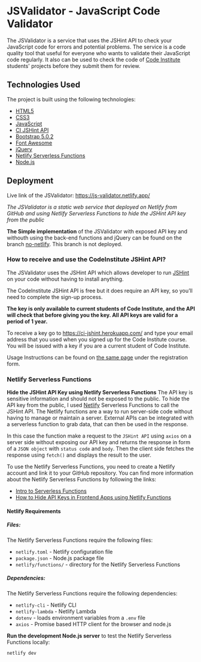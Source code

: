 # JSValidator - JavaScript Code Validator
The JSValidator is a service that uses the JSHint API to check your JavaScript code for errors and potential problems. The service is a code quality tool that useful for everyone who wants to validate their JavaScript code regularly. It also can be used to check the code of [Code Institute](https://codeinstitute.net/) students' projects before they submit them for review.

## Technologies Used
The project is built using the following technologies:
- [HTML5](https://www.w3.org/TR/html52/)
- [CSS3](https://www.w3.org/Style/CSS/Overview.en.html)
- [JavaScript](https://www.javascript.com/)
- [CI JSHint API](https://ci-jshint.herokuapp.com/)
- [Bootstrap 5.0.2](https://getbootstrap.com/docs/5.0/getting-started/introduction/)
- [Font Awesome](https://fontawesome.com/)
- [jQuery](https://jquery.com/)
- [Netlify Serverless Functions](https://docs.netlify.com/functions/overview/)
- [Node.js](https://nodejs.org/en/)

## Deployment
Live link of the JSValidator:
https://js-validator.netlify.app/

_The JSValidator is a static web service that deployed on Netlify from GitHub and using Netlify Serverless Functions to hide the JSHint API key from the public_

**The Simple implementation** of the JSValidator with exposed API key and withouth using the back-end functions and jQuery can be found on the branch [no-netlify](https://github.com/FlashDrag/js-validator/commits/no-netlify). This branch is not deployed.


### How to receive and use the CodeInstitute JSHint API?
The JSValidator uses the JSHint API which allows developer to run [JSHint](https://jshint.com/) on your code without having to install anything.

The CodeInstitute JSHint API is free but it does require an API key, so  you’ll need to complete the sign-up process.

**The key is only available to current students of Code Institute, and the API will check that before giving you the key. All API keys are valid for a period of 1 year.**


To receive a key go to https://ci-jshint.herokuapp.com/ and type your email address that you used when you signed up for the Code Institute course. You will be issued with a key if you are a current student of Code Institute.

Usage Instructions can be found on [the same page](https://ci-jshint.herokuapp.com/) under the registration form.

### Netlify Serverless Functions
**Hide the JSHint API Key using Netlify Serverless Functions**
The API key is sensitive information and should not be exposed to the public. To hide the API key from the public, I used [Netlify](https://netlify.com) Serverless Functions to call the JSHint API. The Netlify functions are a way to run server-side code without having to manage or maintain a server. External APIs can be integrated with a serverless function to grab data, that can then be used in the response.

In this case the function make a request to the `JSHint API` using `axios` on a server side without exposing our API key and returns the response in form of a `JSON object` with `status code` and `body`. Then the client side fetches the response using `fetch()` and displays the result to the user.

To use the Netlify Serverless Functions, you need to create a Netlify account and link it to your GitHub repository. You can find more information about the Netlify Serverless Functions by following the links:
- [Intro to Serverless Functions](https://www.netlify.com/blog/intro-to-serverless-functions/)
- [How to Hide API Keys in Frontend Apps using Netlify Functions](https://www.freecodecamp.org/news/hide-api-keys-in-frontend-apps-using-netlify-functions/)

#### Netlify Requirements
##### Files:
The Netlify Serverless Functions require the following files:
- `netlify.toml` - Netlify configuration file
- `package.json` - Node.js package file
- `netlify/functions/` - directory for the Netlify Serverless Functions

##### Dependencies:
The Netlify Serverless Functions require the following dependencies:
- `netlify-cli` - Netlify CLI
- `netlify-lambda` - Netlify Lambda
- `dotenv` - loads environment variables from a `.env` file
- `axios` - Promise based HTTP client for the browser and node.js

**Run the development Node.js server** to test the Netlify Serverless Functions locally:

```
netlify dev
```
